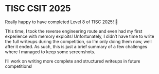 # TISC CSIT 2025

Really happy to have completed Level 8 of TISC 2025! 🎉

This time, I took the reverse engineering route and even had my first experience with memory exploits!
Unfortunately, I didn’t have time to write the full writeups during the competition, so I’m only doing them now, well after it ended.
As such, this is just a brief summary of a few challenges where I managed to keep some screenshots.

I’ll work on writing more complete and structured writeups in future competitions!
